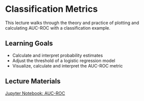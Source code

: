 # Classification Metrics

This lecture walks through the theory and practice of plotting and calculating AUC-ROC with a classification example.

## Learning Goals

* Calculate and interpret probability estimates
* Adjust the threshold of a logistic regression model
* Visualize, calculate and interpret the AUC-ROC metric

## Lecture Materials

[Jupyter Notebook: AUC-ROC](AUC-ROC.ipynb)
